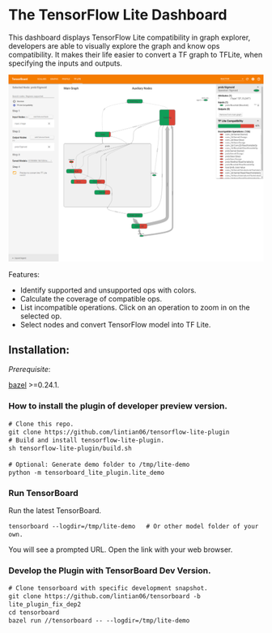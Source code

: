 # The TensorFlow Lite Dashboard

This dashboard displays TensorFlow Lite compatibility in graph explorer,
developers are able to visually explore the graph and know ops compatibility.
It makes their life easier to convert a TF graph to TFLite, when specifying the
inputs and outputs.

![The TensorFlow Lite Dashboard](tensorboard_lite_plugin/images/lite_intro.png)

Features:
  * Identify supported and unsupported ops with colors.
  * Calculate the coverage of compatible ops.
  * List incompatible operations. Click on an operation to zoom in on the
    selected op.
  * Select nodes and convert TensorFlow model into TF Lite.


## Installation:
*Prerequisite*:

[bazel](https://docs.bazel.build/versions/master/install-ubuntu.html) >=0.24.1.

### How to install the plugin of developer preview version.
```
# Clone this repo.
git clone https://github.com/lintian06/tensorflow-lite-plugin
# Build and install tensorflow-lite-plugin.
sh tensorflow-lite-plugin/build.sh

# Optional: Generate demo folder to /tmp/lite-demo
python -m tensorboard_lite_plugin.lite_demo
```

### Run TensorBoard
Run the latest TensorBoard.
```
tensorboard --logdir=/tmp/lite-demo   # Or other model folder of your own.
```
You will see a prompted URL. Open the link with your web browser.

### Develop the Plugin with TensorBoard Dev Version.

```
# Clone tensorboard with specific development snapshot.
git clone https://github.com/lintian06/tensorboard -b lite_plugin_fix_dep2
cd tensorboard
bazel run //tensorboard -- --logdir=/tmp/lite-demo
```
